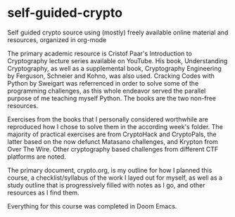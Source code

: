 # self-guided-crypto

Self guided crypto source using (mostly) freely available online material and resources, organized in org-mode

The primary academic resource is Cristof Paar's Introduction to Cryptography lecture series available on YouTube. His book, Understanding Cryptography,
as well as a supplemental book, Cryptography Engineering by Ferguson, Schneier and Kohno, was also used. Cracking Codes with Python by Sweigart was referrenced
in order to solve some of the programming challenges, as this whole endeavor served the parallel purpose of me teaching myself Python. The books are the two 
non-free resources.

Exercises from the books that I personally considered worthwhile are reproduced how I chose to solve them in the according week's folder. The majority of practical
exercises are from CryptoHack and CryptoPals, the latter based on the now defunct Matasano challenges, and Krypton from Over The Wire. Other cryptography based
challenges from different CTF platforms are noted.

The primary document, crypto.org, is my outline for how I planned this course, a checklist/syllabus of the work I layed out for myself, as well as a study outline
that is progressively filled with notes as I go, and other resources as I find them.

Everything for this course was completed in Doom Emacs. 
